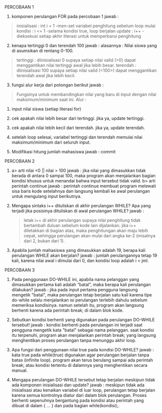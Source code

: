 PERCOBAAN 1
1. komponen perulangan FOR pada percobaan 1
jawab : 
> inisialisasi : int i = 1 -men-set variabel penghitung sebelum loop mulai
> kondisi      : i <= 1    -selama kondisi true, loop berjalan
> update       : i++       -dieksekusi setiap akhir literasi untuk memperbarui penghitung

2. kenapa tertinggi 0 dan terendah 100
jawab :
alasannya : Nilai siswa yang di asumsikan di rentang 0-100.
> tertinggi : diinisialisasi 0 supaya setiap nilai valid (>0) dapat menggantikan nilai tertinggi awal jika lebih besar.
> terendah  : diinisialisasi 100 supaya setiap nilai valid (<100>) dapat menggantikan terendah awal jika lebih kecil.

3. fungsi alur kerja dari potongan berikut
jawab :
> Fungsinya untuk membandingkan nilai yang baru di input dengan nilai maksimum/minimum saat ini.
> Alur : 
  1. input nilai siswa (setiap literasi for)
  2. cek apakah nilai lebih besar dari tertinggi. jika ya, update tertinggi.
  3. cek apakah nilai lebih kecil dari terendah. jika ya, update terendah.
  4. setelah loop selesai, variabel tertinggi dan terendah memulai nilai maksimum/minimum dari seluruh input. 

4. Modifikasi hitung jumlah mahasiswa
jawab : commit


PERCOBAAN 2
1. a> arti nilai <0 || nilai > 100
      jawab : jika nilai yang dimasukkan tidak berada di antara 0 sampai 100, maka program akan menjalankan bagian kondisi khusus untuk menandai bahwa input tersebut tidak valid.
   b> arti perintah continue
      jawab : perintah continue membuat program melewati sisa baris kode setelahnya dan langsung kembali ke awal perulangan untuk mengulang input berikutnya.

2. Mengapa sintaks i++ dituliskan di akhir perulangan WHILE? Apa yang terjadi jika posisinya dituliskan di awal perulangan WHILE?
    jawab : 
    > letak i++ di akhir perulangan supaya nilai penghitung tidak bertambah duluan sebelum kode lain dijalankan.
    > jika i++ diletakkan di bagian atas, maka penghitungan akan maju lebih cepat, sehingga perulangan akan mulai dari angka ke-2 (misalnya dari 2, bukan dari 1).

3. Apabila jumlah mahasiswa yang dimasukkan adalah 19, berapa kali perulangan WHILE akan berjalan?
    jawab : jumlah perulangannya tetap 19 kali, karena nilai awal i dimulai dari 0, dan kondisi loop adalah i < jml.

PERCOBAAN 3
1. Pada penggunaan DO-WHILE ini, apabila nama pelanggan yang dimasukkan pertama kali adalah “batal”, maka berapa kali perulangan dilakukan?
    jawab : jika pada input pertama pengguna langsung mengetik "batal", maka perulangan tetap berjalan satu kali karena tipe do-while selalu menjalankan isi perulangan terlebih dahulu sebelum memeriksa kondisinya.
    namun setelah itu, program akan langsung berhenti karena ada perintah break; di dalam blok kode.

2. Sebutkan kondisi berhenti yang digunakan pada perulangan DO-WHILE tersebut!
    jawab : kondisi berhenti pada perulangan ini terjadi saat pengguna mengetik kata "batal" sebagai nama pelanggan. 
            saat kondisi itu terpenuhi, program akan menjalankan perintah break; yang langsung menghentikan proses perulangan tanpa menunggu akhir loop.

3. Apa fungsi dari penggunaan nilai true pada kondisi DO-WHILE?
    jawab : kata true pada while(true) digunakan agar perulangan berjalan tanpa batas (infinite loop).
            program akan terus berulang sampai ada perintah break; atau kondisi tertentu di dalamnya yang menghentikan secara manual.

4. Mengapa perulangan DO-WHILE tersebut tetap berjalan meskipun tidak ada komponen inisialisasi dan update?
    jawab : meskipun tidak ada inisialisasi atau kenaikan variabel di luar loop, perulangan tetap berjalan karena semua kontrolnya diatur dari dalam blok perulangan.
            Proses berhenti sepenuhnya bergantung pada kondisi atau perintah yang dibuat di dalam { ... } dan pada bagian while(kondisi);.



